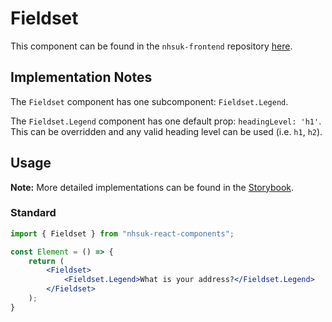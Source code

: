 # Fieldset

This component can be found in the `nhsuk-frontend` repository [here](https://github.com/nhsuk/nhsuk-frontend/tree/master/packages/components/fieldset).

## Implementation Notes

The `Fieldset` component has one subcomponent: `Fieldset.Legend`.

The `Fieldset.Legend` component has one default prop: `headingLevel: 'h1'`. This can be overridden and any valid heading level can be used (i.e. `h1`, `h2`).

## Usage

**Note:** More detailed implementations can be found in the [Storybook](https://tomdango.github.io/nhsuk-react-components).

### Standard

```jsx
import { Fieldset } from "nhsuk-react-components";

const Element = () => {
    return (
        <Fieldset>
            <Fieldset.Legend>What is your address?</Fieldset.Legend>
        </Fieldset>
    );
}
```

